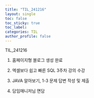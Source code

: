 ```yaml
---
title: "TIL_241216"
layout: single
toc: false
toc_sticky: true
toc_label: 
categories: TIL
author_profile: false
---
```


TIL_241216

1. 홈페이지형 블로그 생성 완료

2. 엑셀보다 쉽고 빠른 SQL 3주차 강의 수강

3. JAVA 알아보기, 1-3 문제 답변 작성 및 제출

4. 담임매니저님 면담


